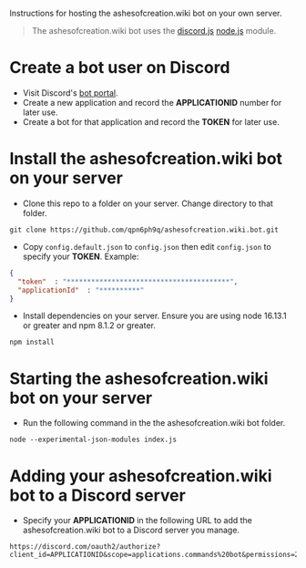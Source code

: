Instructions for hosting the ashesofcreation.wiki bot on your own server.

> The ashesofcreation.wiki bot uses the [discord.js](https://discord.js.org) [node.js](https://nodejs.org/) module.

# Create a bot user on Discord

- Visit Discord's [bot portal](https://discordapp.com/developers/applications/).
- Create a new application and record the **APPLICATIONID** number for later use.
- Create a bot for that application and record the **TOKEN** for later use.

# Install the ashesofcreation.wiki bot on your server
- Clone this repo to a folder on your server. Change directory to that folder.
```
git clone https://github.com/qpn6ph9q/ashesofcreation.wiki.bot.git
```
- Copy `config.default.json` to `config.json` then edit `config.json` to specify your **TOKEN**. Example:
```json
{ 
  "token"  : "****************************************",
  "applicationId"  : "**********"
}
```
- Install dependencies on your server. Ensure you are using node 16.13.1 or greater and npm 8.1.2 or greater.
```
npm install
```

# Starting the ashesofcreation.wiki bot on your server
- Run the following command in the the ashesofcreation.wiki bot folder.
```
node --experimental-json-modules index.js
```

# Adding your ashesofcreation.wiki bot to a Discord server
- Specify your **APPLICATIONID** in the following URL to add the ashesofcreation.wiki bot to a Discord server you manage.
```
https://discord.com/oauth2/authorize?client_id=APPLICATIONID&scope=applications.commands%20bot&permissions=2147534848
```
